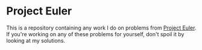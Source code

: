 # Project Euler
This is a repository containing any work I do on problems from [Project Euler](https://projecteuler.net/). If you're working on any of these problems for yourself, don't spoil it by looking at my solutions.
